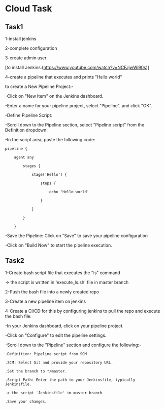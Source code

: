 # Cloud Task

Task1
------

1-install jenkins

2-complete configuration

3-create admin user

[to install Jenkins:(https://www.youtube.com/watch?v=NCFJjwWj90s)]

4-create a pipeline that executes and prints "Hello world"

to create a New Pipeline Project:-

-Click on "New Item" on the Jenkins dashboard.

-Enter a name for your pipeline project, select "Pipeline", and click "OK".

-Define Pipeline Script:

-Scroll down to the Pipeline section, select "Pipeline script" from the Definition dropdown.

-In the script area, paste the following code:

    pipeline {

        agent any
    
            stages {
    
                stage('Hello') {
        
                    steps {
            
                        echo 'Hello world'
                
                    }
            
                }
        
            }
    
        }

-Save the Pipeline: Click on "Save" to save your pipeline configuration

-Click on "Build Now" to start the pipeline execution.



Task2
-----

1-Create bash script file that executes the "Is" command

 -> the script is written in 'execute_ls.sh' file in master branch
 
2-Push the bash file into a newly created repo

3-Create a new pipeline item on jenkins 

4-Create a CI/CD for this by configuring jenkins to pull the repo and execute the bash file:

  -In your Jenkins dashboard, click on your pipeline project.

  -Click on "Configure" to edit the pipeline settings.

  -Scroll down to the "Pipeline" section and configure the following:-

    .Definition: Pipeline script from SCM

    .SCM: Select Git and provide your repository URL.

    .Set the branch to */master.

    .Script Path: Enter the path to your Jenkinsfile, typically Jenkinsfile.

    -> the script 'Jenkinsfile' in master branch

    .Save your changes.

